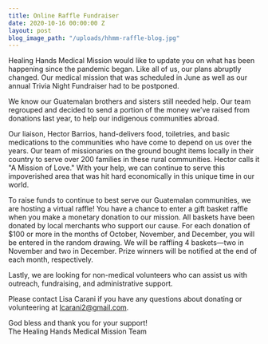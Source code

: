```yaml
---
title: Online Raffle Fundraiser
date: 2020-10-16 00:00:00 Z
layout: post
blog_image_path: "/uploads/hhmm-raffle-blog.jpg"
---
```


Healing Hands Medical Mission would like to update you on what has been happening since the pandemic began. Like all of us, our plans abruptly changed. Our medical mission that was scheduled in June as well as our annual Trivia Night Fundraiser had to be postponed.

We know our Guatemalan brothers and sisters still needed help. Our team regrouped and decided to send a portion of the money we’ve raised from donations last year, to help our indigenous communities abroad.

Our liaison, Hector Barrios, hand-delivers food, toiletries, and basic medications to the communities who have come to depend on us over the years. Our team of missionaries on the ground bought items locally in their country to serve over 200 families in these rural communities. Hector calls it "A Mission of Love." With your help, we can continue to serve this impoverished area that was hit hard economically in this unique time in our world.

To raise funds to continue to best serve our Guatemalan communities, we are hosting a virtual raffle\! You have a chance to enter a gift basket raffle when you make a monetary donation to our mission. All baskets have been donated by local merchants who support our cause. For each donation of $100 or more in the months of October, November, and December, you will be entered in the random drawing. We will be raffling 4 baskets—two in November and two in December. Prize winners will be notified at the end of each month, respectively.

Lastly, we are looking for non-medical volunteers who can assist us with outreach, fundraising, and administrative support.

Please contact Lisa Carani if you have any questions about donating or volunteering at [lcarani2@gmail.com](mailto:lcarani2@gmail.com).&nbsp;

God bless and thank you for your support\!<br>The Healing Hands Medical Mission Team

&nbsp;

&nbsp;